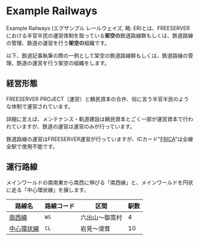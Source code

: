 # Example Railways

Example Railways (エグザンプル レールウェイズ, 略: ER)とは、FREESERVERにおける半官半民の運営体制を取っている**架空の**鉄道路線群もしくは、鉄道路線の管理、鉄道の運営を行う**架空の**組織です。

以下、鉄道記事執筆の際の一例として架空の鉄道路線群もしくは、鉄道路線の管理、鉄道の運営を行う架空の組織をします。

## 経営形態

FREESERVER PROJECT（運営）と鯖民資本の合弁、俗に言う半官半民のような体制で運営されています。

詳細に言えば、メンテナンス・軌道建設は鯖民資本とごく一部が運営資本で行われていますが、鉄道の運営は運営のみが行っています。

鉄道路線の運営はFREESERVER運営が行っていますが、ICカード"[FRICA](/item/frica)"は全線全駅で使用不能です。

## 運行路線

メインワールドの南南東から南西に伸びる「南西線」と、メインワールドを円状に走る「中心環状線」を擁します。

|路線名|路線コード|区間|駅数|
|---|---|---|---|
|[南西線](./ws)|`WS`|六出山～御嵩村|4|
|[中心環状線](./cl)|`CL`|岩見～滑茸|10|
